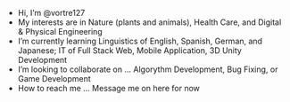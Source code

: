 - Hi, I’m @vortre127
- My interests are in Nature (plants and animals), Health Care, and Digital & Physical Engineering
- I’m currently learning Linguistics of English, Spanish, German, and Japanese; IT of Full Stack Web, Mobile Application, 3D Unity Development
- I’m looking to collaborate on ... Algorythm Development, Bug Fixing, or Game Development
- How to reach me ... Message me on here for now

<!---
vortre127/vortre127 is a ✨ special ✨ repository because its `README.md` (this file) appears on your GitHub profile.
You can click the Preview link to take a look at your changes.
--->
